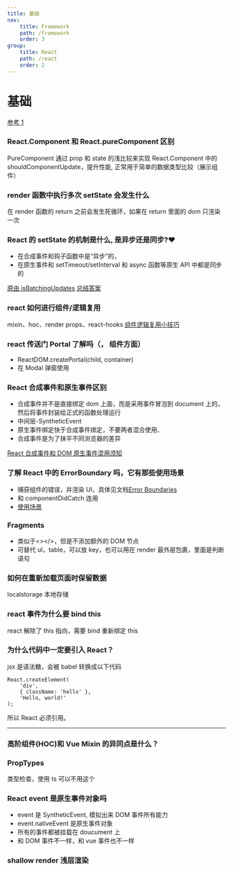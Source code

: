 ```yaml
---
title: 基础
nav:
    title: Framework
    path: /framework
    order: 3
group:
    title: React
    path: /react
    order: 2
---
```


# 基础

[参考 1](https://juejin.cn/post/6844903890467454989)

### React.Component 和 React.pureComponent 区别

PureComponent 通过 prop 和 state 的浅比较来实现 React.Component 中的 shouldComponentUpdate，提升性能, 正常用于简单的数据类型比较（展示组件）

### render 函数中执行多次 setState 会发生什么

在 render 函数的 return 之前会发生死循环，如果在 return 里面的 dom 只渲染一次

### React 的 setState 的机制是什么, 是异步还是同步?❤️

-   在合成事件和钩子函数中是“异步”的，
-   在原生事件和 setTimeout/setInterval 和 async 函数等原生 API 中都是同步的

[原由 isBatchingUpdates](https://zhuanlan.zhihu.com/p/82089614)
[总结答案](https://www.cnblogs.com/xiaozhumaopao/p/14306869.html)

### react 如何进行组件/逻辑复用

mixin、hoc、render props、react-hooks
[组件逻辑复用小技巧](https://my.oschina.net/u/4663041/blog/4588963)

### react 传送门 Portal 了解吗（， 组件方面）

-   ReactDOM.createPortal(child, container)
-   在 Modal 弹窗使用

### React 合成事件和原生事件区别

-   合成事件并不是直接绑定 dom 上面，而是采用事件冒泡到 document 上的，然后将事件封装给正式的函数处理运行
-   中间层-SyntheticEvent
-   原生事件绑定快于合成事件绑定，不要两者混合使用、
-   合成事件是为了抹平不同浏览器的差异

[React 合成事件和 DOM 原生事件混用须知](https://juejin.cn/post/6844903502729183239)

### 了解 React 中的 ErrorBoundary 吗，它有那些使用场景

-   捕获组件的错误，并渲染 UI，具体见文档[Error Boundaries](https://react.docschina.org/docs/error-boundaries.html)
-   和 componentDidCatch 连用
-   [使用场景](https://juejin.cn/post/6844904014581088270#heading-10)

### Fragments

-   类似于<></>，但是不添加额外的 DOM 节点
-   可替代 ul，table，可以放 key，也可以用在 render 最外层包裹，里面是判断语句

### 如何在重新加载页面时保留数据

localstorage 本地存储

### react 事件为什么要 bind this

react 解除了 this 指向，需要 bind 重新绑定 this

### 为什么代码中一定要引入 React？

jsx 是语法糖，会被 babel 转换成以下代码

```
React.createElement(
    'div',
    { className: 'hello' },
    'Hello, world!'
);
```

所以 React 必须引用。

---

### 高阶组件(HOC)和 Vue Mixin 的异同点是什么？

### PropTypes

类型检查，使用 ts 可以不用这个

### React event 是原生事件对象吗

-   event 是 SyntheticEvent, 模拟出来 DOM 事件所有能力
-   event.nativeEvent 是原生事件对象
-   所有的事件都被挂载在 doucument 上
-   和 DOM 事件不一样，和 vue 事件也不一样

### shallow render 浅层渲染
